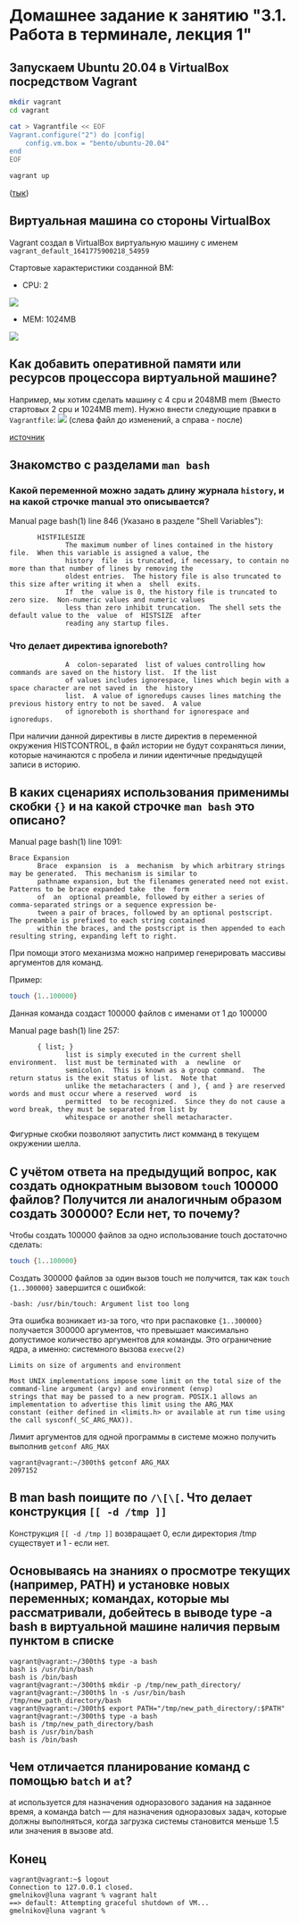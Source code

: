 # Домашнее задание к занятию "3.1. Работа в терминале, лекция 1"
## Запускаем Ubuntu 20.04 в VirtualBox посредством Vagrant
```bash
mkdir vagrant
cd vagrant

cat > Vagrantfile << EOF
Vagrant.configure("2") do |config|
	config.vm.box = "bento/ubuntu-20.04"
end
EOF

vagrant up
```
([тык](files/vagrant-setup-vm.txt))

## Виртуальная машина со стороны VirtualBox
Vagrant создал в VirtualBox виртуальную машину с именем `vagrant_default_1641775900218_54959`

Стартовые характеристики созданной ВМ:
* CPU: 2

![](files/vagrant-vm-base-cpu.png)

* MEM: 1024MB

![](files/vagrant-vm-base-mem.png)

## Как добавить оперативной памяти или ресурсов процессора виртуальной машине?
Например, мы хотим сделать машину с 4 cpu и 2048MB mem (Вместо стартовых 2 cpu и  1024MB mem).
Нужно внести следующие правки в `Vagrantfile`:
![](files/vagrant-add-resources.png)
(слева файл до изменений, а справа - после)

[источник](https://www.vagrantup.com/docs/providers/virtualbox/configuration#vboxmanage-customizations)

## Знакомство с разделами `man bash`
### Какой переменной можно задать длину журнала `history`, и на какой строчке manual это описывается?

Manual page bash(1) line 846 (Указано в разделе "Shell Variables"):
```
       HISTFILESIZE
              The maximum number of lines contained in the history file.  When this variable is assigned a value, the
              history  file  is truncated, if necessary, to contain no more than that number of lines by removing the
              oldest entries.  The history file is also truncated to this size after writing it when a  shell  exits.
              If  the  value is 0, the history file is truncated to zero size.  Non-numeric values and numeric values
              less than zero inhibit truncation.  The shell sets the default value to the  value  of  HISTSIZE  after
              reading any startup files.
```

### Что делает директива ignoreboth?

```
              A  colon-separated  list of values controlling how commands are saved on the history list.  If the list
              of values includes ignorespace, lines which begin with a space character are not saved in  the  history
              list.  A value of ignoredups causes lines matching the previous history entry to not be saved.  A value
              of ignoreboth is shorthand for ignorespace and ignoredups.
```

При наличии данной директивы в листе директив в переменной окружения HISTCONTROL, в файл истории не будут сохраняться
линии, которые начинаются с пробела и линии идентичные предыдущей записи в историю.

## В каких сценариях использования применимы скобки `{}` и на какой строчке `man bash` это описано?

Manual page bash(1) line 1091:
```
Brace Expansion
       Brace  expansion  is  a  mechanism  by which arbitrary strings may be generated.  This mechanism is similar to
       pathname expansion, but the filenames generated need not exist.  Patterns to be brace expanded take  the  form
       of  an  optional preamble, followed by either a series of comma-separated strings or a sequence expression be‐
       tween a pair of braces, followed by an optional postscript.  The preamble is prefixed to each string contained
       within the braces, and the postscript is then appended to each resulting string, expanding left to right.
```

При помощи этого механизма можно например генерировать массивы аргументов для команд.

Пример:
```bash
touch {1..100000}
```
Данная команда создаст 100000 файлов с именами от 1 до 100000

Manual page bash(1) line 257:
```
       { list; }
              list is simply executed in the current shell environment.  list must be terminated with  a  newline  or
              semicolon.  This is known as a group command.  The return status is the exit status of list.  Note that
              unlike the metacharacters ( and ), { and } are reserved words and must occur where a reserved  word  is
              permitted  to be recognized.  Since they do not cause a word break, they must be separated from list by
              whitespace or another shell metacharacter.
```

Фигурные скобки позволяют запустить лист комманд в текущем окружении шелла.


## С учётом ответа на предыдущий вопрос, как создать однократным вызовом `touch` 100000 файлов? Получится ли аналогичным образом создать 300000? Если нет, то почему?
Чтобы создать 100000 файлов за одно использование touch достаточно сделать:
```bash
touch {1..100000}
```

Создать 300000 файлов за один вызов touch не получится, так как `touch {1..300000}` завершится с ошибкой:
```
-bash: /usr/bin/touch: Argument list too long
```

Эта ошибка возникает из-за того, что при распаковке `{1..300000}` получается 300000 аргументов, что превышает
максимально допустимое количество аргументов для команды. Это ограничение ядра, а именно: системного вызова `execve(2)`
```
Limits on size of arguments and environment

Most UNIX implementations impose some limit on the total size of the command-line argument (argv) and environment (envp)
strings that may be passed to a new program. POSIX.1 allows an implementation to advertise this limit using the ARG_MAX
constant (either defined in <limits.h> or available at run time using the call sysconf(_SC_ARG_MAX)). 
```

Лимит аргументов для одной программы в системе можно получить выполнив `getconf ARG_MAX`
```commandline
vagrant@vagrant:~/300th$ getconf ARG_MAX
2097152
```

## В man bash поищите по `/\[\[`. Что делает конструкция `[[ -d /tmp ]]`
Конструкция `[[ -d /tmp ]]` возвращает 0, если директория /tmp существует и 1 - если нет.

## Основываясь на знаниях о просмотре текущих (например, PATH) и установке новых переменных; командах, которые мы рассматривали, добейтесь в выводе type -a bash в виртуальной машине наличия первым пунктом в списке
```commandline
vagrant@vagrant:~/300th$ type -a bash
bash is /usr/bin/bash
bash is /bin/bash
vagrant@vagrant:~/300th$ mkdir -p /tmp/new_path_directory/
vagrant@vagrant:~/300th$ ln -s /usr/bin/bash /tmp/new_path_directory/bash
vagrant@vagrant:~/300th$ export PATH="/tmp/new_path_directory/:$PATH"
vagrant@vagrant:~/300th$ type -a bash
bash is /tmp/new_path_directory/bash
bash is /usr/bin/bash
bash is /bin/bash
```

## Чем отличается планирование команд с помощью `batch` и `at`?
at используется для назначения одноразового задания на заданное время, а команда batch — для назначения одноразовых
задач, которые должны выполняться, когда загрузка системы становится меньше 1.5 или значения в вызове atd.

## Конец
```commandline
vagrant@vagrant:~$ logout
Connection to 127.0.0.1 closed.
gmelnikov@luna vagrant % vagrant halt
==> default: Attempting graceful shutdown of VM...
gmelnikov@luna vagrant % 
```




